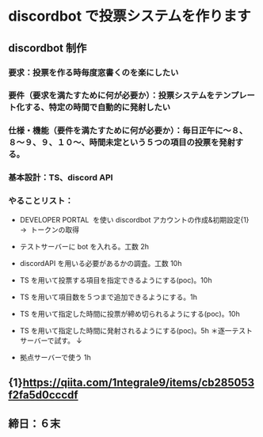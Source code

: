 # discordbot で投票システムを作ります

## discordbot 制作

### 要求：投票を作る時毎度窓書くのを楽にしたい

### 要件（要求を満たすために何が必要か）：投票システムをテンプレート化する、特定の時間で自動的に発射したい

### 仕様・機能（要件を満たすために何が必要か）：毎日正午に〜８、８〜９、９、１０〜、時間未定という５つの項目の投票を発射する。

### 基本設計：TS、discord API

### やることリスト：

- DEVELOPER PORTAL  を使い discordbot アカウントの作成&初期設定{1}
  →  トークンの取得
- テストサーバーに bot を入れる。工数 2h
- discordAPI を用いる必要があるかの調査。工数 10h

- TS を用いて投票する項目を指定できるようにする(poc)。10h
- TS を用いて項目数を５つまで追加できるようにする。1h
- TS を用いて指定した時間に投票が締め切られるようにする(poc)。10h
- TS を用いて指定した時間に発射されるようにする(poc)。5h
  ＊逐一テストサーバーで試す。
  ↓
- 拠点サーバーで使う 1h

## {1}https://qiita.com/1ntegrale9/items/cb285053f2fa5d0cccdf

## 締日：６末
